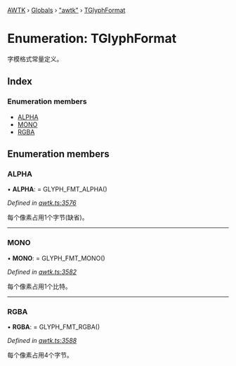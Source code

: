 [AWTK](../README.md) › [Globals](../globals.md) › ["awtk"](../modules/_awtk_.md) › [TGlyphFormat](_awtk_.tglyphformat.md)

# Enumeration: TGlyphFormat

字模格式常量定义。

## Index

### Enumeration members

* [ALPHA](_awtk_.tglyphformat.md#alpha)
* [MONO](_awtk_.tglyphformat.md#mono)
* [RGBA](_awtk_.tglyphformat.md#rgba)

## Enumeration members

###  ALPHA

• **ALPHA**: =  GLYPH_FMT_ALPHA()

*Defined in [awtk.ts:3576](https://github.com/zlgopen/awtk-binding/blob/5be3859/tools/code_gen/js/output/awtk.ts#L3576)*

每个像素占用1个字节(缺省)。

___

###  MONO

• **MONO**: =  GLYPH_FMT_MONO()

*Defined in [awtk.ts:3582](https://github.com/zlgopen/awtk-binding/blob/5be3859/tools/code_gen/js/output/awtk.ts#L3582)*

每个像素占用1个比特。

___

###  RGBA

• **RGBA**: =  GLYPH_FMT_RGBA()

*Defined in [awtk.ts:3588](https://github.com/zlgopen/awtk-binding/blob/5be3859/tools/code_gen/js/output/awtk.ts#L3588)*

每个像素占用4个字节。
